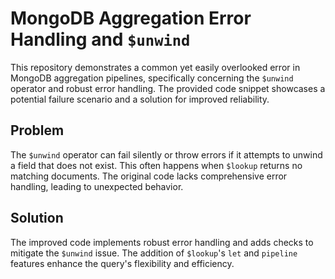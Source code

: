 # MongoDB Aggregation Error Handling and `$unwind`

This repository demonstrates a common yet easily overlooked error in MongoDB aggregation pipelines, specifically concerning the `$unwind` operator and robust error handling. The provided code snippet showcases a potential failure scenario and a solution for improved reliability.

## Problem

The `$unwind` operator can fail silently or throw errors if it attempts to unwind a field that does not exist. This often happens when `$lookup` returns no matching documents.  The original code lacks comprehensive error handling, leading to unexpected behavior.

## Solution

The improved code implements robust error handling and adds checks to mitigate the `$unwind` issue.  The addition of `$lookup`'s `let` and `pipeline` features enhance the query's flexibility and efficiency.